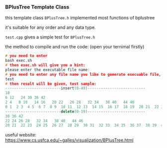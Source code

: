 ### BPlusTree Template Class

this template class `BPlusTree.h` implemented most functions of bplustree

it's suitable for any order and any data type.

`test.cpp` gives a simple test for `BPlusTree.h`

the method to compile and run the code:
(open your ternimal firstly)
~~~cpp
# you need to enter
bash exec.sh 
# then exec.sh will give you a hint:
please enter the executable file name:
# you need to enter any file name you like to generate execuable file, such as test
test
# then result will be given, test sample:
-------------------------insert(0-49)--------------------------
18   
6 12   24 30 36 42   
2 4   8 10   14 16   20 22   26 28   32 34   38 40   44 46   
0 1  2 3  4 5  6 7  8 9  10 11  12 13  14 15  16 17  18 19  20 21  22 23  24 25  26 27  28 29  30 31  32 33  34 35  36 37  38 39  40 41  42 43  44 45  46 47 48 49  
-------------------------delete(0-19)--------------------------
30 36 42   
22 24 26 28   32 34   38 40   44 46   
20 21  22 23  24 25  26 27  28 29  30 31  32 33  34 35  36 37  38 39  40 41  42 43  44 45  46 47 48 49 
~~~

useful website: https://www.cs.usfca.edu/~galles/visualization/BPlusTree.html
